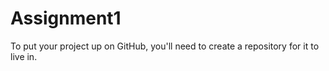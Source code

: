 # Assignment1
To put your project up on GitHub, you'll need to create a repository for it to live in.
